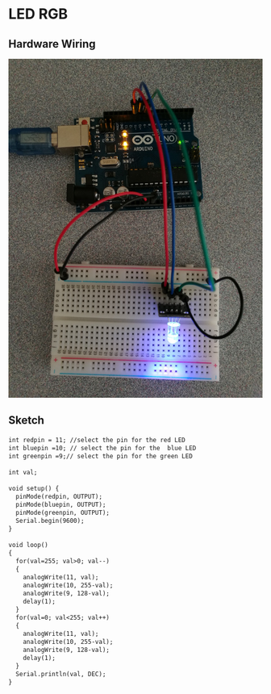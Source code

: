 # LED RGB

## Hardware Wiring
![Image](../../Examples/sensor-kit-for-arduino/013_led_rgb.jpg)

## Sketch
```
int redpin = 11; //select the pin for the red LED
int bluepin =10; // select the pin for the  blue LED
int greenpin =9;// select the pin for the green LED

int val;

void setup() {
  pinMode(redpin, OUTPUT);
  pinMode(bluepin, OUTPUT);
  pinMode(greenpin, OUTPUT);
  Serial.begin(9600);
}

void loop() 
{
  for(val=255; val>0; val--)
  {
    analogWrite(11, val);
    analogWrite(10, 255-val);
    analogWrite(9, 128-val);
    delay(1); 
  }
  for(val=0; val<255; val++)
  {
    analogWrite(11, val);
    analogWrite(10, 255-val);
    analogWrite(9, 128-val);
    delay(1); 
  }
  Serial.println(val, DEC);
}
```